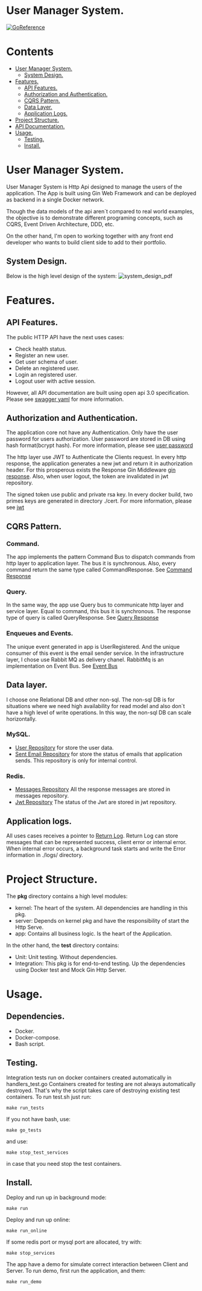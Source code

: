 # User Manager System.

[![GoReference](https://pkg.go.dev/badge/golang.org/x/tools)](https://pkg.go.dev/golang.org/x/tools)

# Contents

- [User Manager System.](#UserManagerSystem)
  - [System Design.](#system_design)
- [Features.](#Features)
    - [API Features.](#api_features)
    - [Authorization and Authentication.](#Authorization)
    - [CQRS Pattern.](#cqrs_pattern)
    - [Data Layer.](#data_layer)
    - [Application Logs.](#app_logs)
- [Project Structure.](#ProjectStructure)
- [API Documentation.](#APIDocumentation)
- [Usage.](#Usage)
    - [Testing.](#Testing)
    - [Install.](#Install)

# User Manager System. <a name="UserManagerSystem"></a>

User Manager System is Http Api designed to manage the users of
the application.
The App is built using Gin Web Framework and can be
deployed as backend in a single Docker network.

Though the data models of the api aren´t compared to real world
examples, the objective is to demonstrate different programing
concepts, such as CQRS, Event Driven Architecture, DDD, etc.

On the other hand, I'm open to working together with any front
end developer who wants to build client side to add to their
portfolio.

## System Design. <a name="system_design"></a>

Below is the high level design of the system:
![system_design_pdf](system_design.png)

# Features. <a name="Features"></a>

## API Features. <a name="api_features"></a>

The public HTTP API have the next uses cases:

- Check health status.
- Register an new user.
- Get user schema of user.
- Delete an registered user.
- Login an registered user.
- Logout user with active session.

However, all API documentation are built using open api 3.0
specification. Please see [swagger yaml](swagger.yaml) for more information.

## Authorization and Authentication. <a name="Authorization"></a>

The application core not have any Authentication. Only have the user password
for users authorization.
User password are stored in DB using hash format(bcrypt hash).
For more information, please see [user password](pkg/app/user/domain/userPassword.go)

The http layer use JWT to Authenticate the Clients request.
In every http response, the application generates a new jwt and return it
in authorization header.
For this prosperous exists the Response Gin Middleware [gin response](api/v1/handlers/ginResponse.go).
Also, when user logout, the token are invalidated in jwt repository.

The signed token use public and private rsa key.
In every docker build, two primes keys are generated in directory ./cert.
For more information, please see [jwt](pkg/app/authJwt/domain/jwt.go)

## CQRS Pattern. <a name="cqrs_pattern"></a>

### Command.

The app implements the pattern Command Bus to dispatch commands from
http layer to application layer. The bus it is synchronous.
Also, every command return the same type called CommandResponse.
See [Command Response](api/apiResponse.go)

### Query.

In the same way, the app use Query bus to communicate http layer
and service layer. Equal to command, this bus it is synchronous.
The response type of query is called QueryResponse.
See [Query Response](api/apiResponse.go)

### Enqueues and Events.

The unique event generated in app is UserRegistered.
And the unique consumer of this event is the email sender service.
In the infrastructure layer, I chose use Rabbit MQ as delivery chanel.
RabbitMq is an implementation on Event Bus.
See [Event Bus](pkg/kernel/cqrs/event/eventBus.go)

## Data layer. <a name="data_layer"></a>

I choose one Relational DB and other non-sql.
The non-sql DB is for situations where we need high availability for
read model and also don´t have a high level of write operations.
In this way, the non-sql DB can scale horizontally.

### MySQL.

- [User Repository](pkg/app/user/domain/userRepository.go)
  for store the user data.
- [Sent Email Repository](pkg/app/emailSender/domain/sentEmailRepository.go)
  for store the status of emails that application sends. This repository is only for internal
  control.

### Redis.

- [Messages Repository](pkg/kernel/cqrs/returnLog/domain/message/messageRepository.go)
  All the response messages are stored in messages repository.
- [Jwt Repository](pkg/app/authJwt/domain/jwtRepository.go)
  The status of the Jwt are stored in jwt repository.

## Application logs. <a name="app_logs"></a>

All uses cases receives a pointer to [Return Log](pkg/kernel/cqrs/returnLog/domain/returnLog.go).
Return Log can store messages that can be represented success, client error or internal error.
When internal error occurs, a background task starts and write the Error
information in ./logs/ directory.

# Project Structure. <a name="ProjectStructure"></a>

The __pkg__ directory contains a high level modules:

- kernel: The heart of the system. All dependencies
  are handling in this pkg.
- server: Depends on kernel pkg and have the
  responsibility of start the Http Serve.
- app: Contains all business logic. Is the heart
  of the Application.

In the other hand, the __test__ directory contains:

- Unit: Unit testing. Without dependencies.
- Integration: This pkg is for end-to-end testing.
  Up the dependencies using Docker test and
  Mock Gin Http Server.

# Usage. <a name=""></a>

## Dependencies.

- Docker.
- Docker-compose.
- Bash script.

## Testing. <a name=""></a>

Integration tests run on docker containers
created automatically in handlers_test.go
Containers created for testing are not always
automatically destroyed.
That's why the script takes care of destroying
existing test containers.
To run test.sh just run:

```shell
make run_tests
```

If you not have bash, use:

```shell
make go_tests
```

and use:

```shell
make stop_test_services
```

in case that you need stop the test containers.

## Install. <a name=""></a>

Deploy and run up in background mode:

```shell
make run
```

Deploy and run up online:

```shell
make run_online
```

If some redis port or mysql port are allocated,
try with:

```shell
make stop_services
```

The app have a demo for simulate correct interaction between Client and Server.
To run demo, first run the application, and them:

```shell
make run_demo
```